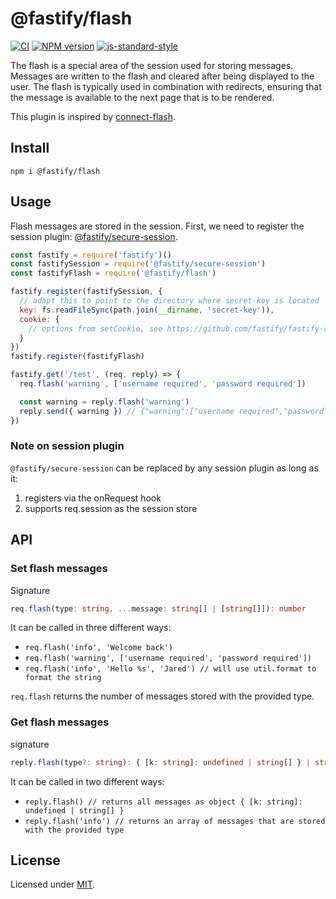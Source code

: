 # @fastify/flash

[![CI](https://github.com/fastify/fastify-flash/actions/workflows/ci.yml/badge.svg?branch=master)](https://github.com/fastify/fastify-flash/actions/workflows/ci.yml)
[![NPM version](https://img.shields.io/npm/v/@fastify/flash.svg?style=flat)](https://www.npmjs.com/package/@fastify/flash)
[![js-standard-style](https://img.shields.io/badge/code%20style-standard-brightgreen.svg?style=flat)](https://standardjs.com/)

The flash is a special area of the session used for storing messages. Messages are written to the flash and cleared after being displayed to the user. The flash is typically used in combination with redirects, ensuring that the message is available to the next page that is to be rendered.

This plugin is inspired by [connect-flash](https://github.com/jaredhanson/connect-flash).

## Install
`npm i @fastify/flash`

## Usage
Flash messages are stored in the session. First, we need to register the session plugin: [@fastify/secure-session](https://www.npmjs.com/package/@fastify/secure-session).

``` javascript
const fastify = require('fastify')()
const fastifySession = require('@fastify/secure-session')
const fastifyFlash = require('@fastify/flash')

fastify.register(fastifySession, {
  // adapt this to point to the directory where secret-key is located
  key: fs.readFileSync(path.join(__dirname, 'secret-key')),
  cookie: {
    // options from setCookie, see https://github.com/fastify/fastify-cookie
  }
})
fastify.register(fastifyFlash)

fastify.get('/test', (req, reply) => {
  req.flash('warning', ['username required', 'password required'])

  const warning = reply.flash('warning')
  reply.send({ warning }) // {"warning":["username required","password required"]}
})
```

### Note on session plugin
`@fastify/secure-session` can be replaced by any session plugin as long as it:

1. registers via the onRequest hook
2. supports req.session as the session store


## API
### Set flash messages
Signature
``` typescript
req.flash(type: string, ...message: string[] | [string[]]): number
```
It can be called in three different ways:
- `req.flash('info', 'Welcome back')`
- `req.flash('warning', ['username required', 'password required'])`
- `req.flash('info', 'Hello %s', 'Jared') // will use util.format to format the string`

`req.flash` returns the number of messages stored with the provided type.

### Get flash messages
signature
``` typescript
reply.flash(type?: string): { [k: string]: undefined | string[] } | string[]
```
It can be called in two different ways:
- `reply.flash() // returns all messages as object { [k: string]: undefined | string[] }`
- `reply.flash('info') // returns an array of messages that are stored with the provided type`

## License

Licensed under [MIT](./LICENSE).

